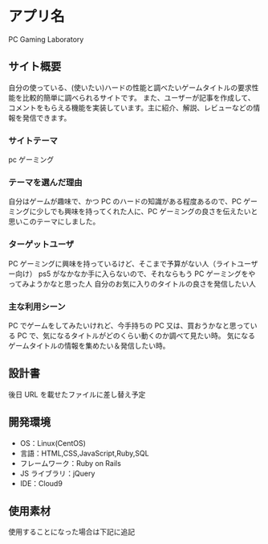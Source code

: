 # アプリ名

PC Gaming Laboratory

## サイト概要

自分の使っている、(使いたい)ハードの性能と調べたいゲームタイトルの要求性能を比較的簡単に調べられるサイトです。
また、ユーザーが記事を作成して、コメントをもらえる機能を実装しています。主に紹介、解説、レビューなどの情報を発信できます。

### サイトテーマ

pc ゲーミング

### テーマを選んだ理由

自分はゲームが趣味で、かつ PC のハードの知識がある程度あるので、PC ゲーミングに少しでも興味を持ってくれた人に、PC ゲーミングの良さを伝えたいと思いこのテーマにしました。

### ターゲットユーザ

PC ゲーミングに興味を持っているけど、そこまで予算がない人（ライトユーザー向け）
ps5 がなかなか手に入らないので、それならもう PC ゲーミングをやってみようかなと思った人
自分のお気に入りのタイトルの良さを発信したい人

### 主な利用シーン

PC でゲームをしてみたいけれど、今手持ちの PC 又は、買おうかなと思っている PC で、気になるタイトルがどのくらい動くのか調べて見たい時。
気になるゲームタイトルの情報を集めたい＆発信したい時。

## 設計書

後日 URL を載せたファイルに差し替え予定

## 開発環境

- OS：Linux(CentOS)
- 言語：HTML,CSS,JavaScript,Ruby,SQL
- フレームワーク：Ruby on Rails
- JS ライブラリ：jQuery
- IDE：Cloud9

## 使用素材

使用することになった場合は下記に追記
